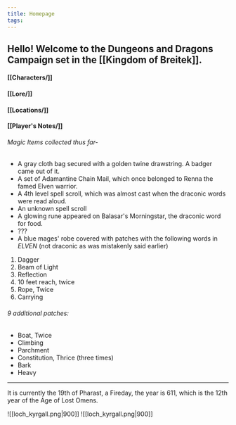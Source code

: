 ```yaml
---
title: Homepage
tags:
---
```

## Hello! Welcome to the Dungeons and Dragons Campaign set in the [[Kingdom of Breitek]].

#### [[Characters/]]
#### [[Lore/]]
#### [[Locations/]]
#### [[Player's Notes/]]

###### Magic Items collected thus far-
- A gray cloth bag secured with a golden twine drawstring. A badger came out of it.
- A set of Adamantine Chain Mail, which once belonged to Renna the famed Elven warrior.
- A 4th level spell scroll, which was almost cast when the draconic words were read aloud.
- An unknown spell scroll
- A glowing rune appeared on Balasar's Morningstar, the draconic word for food.
- ???
- A blue mages' robe covered with patches with the following words in *ELVEN* (not draconic as was mistakenly said earlier)
1. Dagger
2. Beam of Light
3. Reflection
4. 10 feet reach, twice
5. Rope, Twice
6. Carrying

###### 9 additional patches:
- Boat, Twice
- Climbing
- Parchment
- Constitution, Thrice (three times)
- Bark
- Heavy
---


It is currently the 19th of Pharast, a Fireday, the year is 611, which is the 12th year of the Age of Lost Omens.

![[loch_kyrgall.png|900]]
![[loch_kyrgall.png|900]]